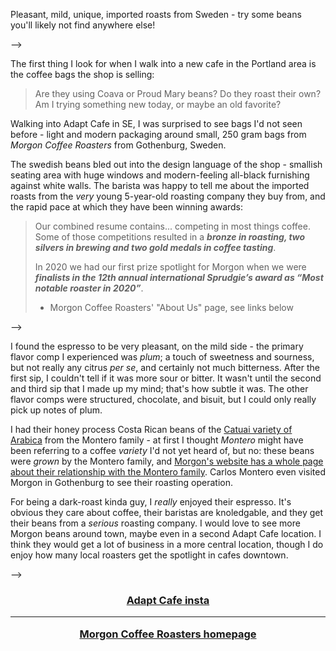 <!--
where: Portland, OR
layout: post
title: Adapt Cafe - 9.5/10
permalink: /adapt-cafe
cat: coffee
-->

Pleasant, mild, unique, imported roasts from Sweden - try some beans you'll likely not find anywhere else!

-->

The first thing I look for when I walk into a new cafe in the Portland area is the coffee bags the shop is selling:

> Are they using Coava or Proud Mary beans? Do they roast their own? Am I trying something new today, or maybe an old favorite?

Walking into Adapt Cafe in SE, I was surprised to see bags I'd not seen before - light and modern packaging around small, 250 gram bags from *Morgon Coffee Roasters* from Gothenburg, Sweden.

The swedish beans bled out into the design language of the shop - smallish seating area with huge windows and modern-feeling all-black furnishing against white walls.
The barista was happy to tell me about the imported roasts from the *very* young 5-year-old roasting company they buy from, and the rapid pace at which they have been winning awards:

> Our combined resume contains... competing in most things coffee.
> Some of those competitions resulted in a ***bronze in roasting, two silvers in brewing and two gold medals in coffee tasting***. 
>
> In 2020 we had our first prize spotlight for Morgon when we were ***finalists in the 12th annual international Sprudgie’s award as “Most notable roaster in 2020”***.
>
> - Morgon Coffee Roasters' "About Us" page, see links below

-->

I found the espresso to be very pleasant, on the mild side - the primary flavor comp I experienced was *plum*; a touch of sweetness and sourness, but not really any citrus *per se*, and certainly not much bitterness.
After the first sip, I couldn't tell if it was more sour or bitter.
It wasn't until the second and third sip that I made up my mind; that's how subtle it was.
The other flavor comps were structured, chocolate, and bisuit, but I could only really pick up notes of plum.

I had their honey process Costa Rican beans of the [Catuai variety of Arabica](https://varieties.worldcoffeeresearch.org/varieties/catuai) from the Montero family - at first I thought *Montero* might have been referring to a coffee *variety* I'd not yet heard of, but no: these beans were *grown* by the Montero family, and [Morgon's website has a whole page about their relationship with the Montero family](https://www.morgoncoffeeroasters.com/products/carlos-montero-costa-rica-tarrazu).
Carlos Montero even visited Morgon in Gothenburg to see their roasting operation.

For being a dark-roast kinda guy, I *really* enjoyed their espresso.
It's obvious they care about coffee, their baristas are knoledgable, and they get their beans from a *serious* roasting company.
I would love to see more Morgon beans around town, maybe even in a second Adapt Cafe location.
I think they would get a lot of business in a more central location, though I do enjoy how many local roasters get the spotlight in cafes downtown.

-->

<h3>
    <center>
        <a href="https://www.instagram.com/adaptcafe/" target="blank">
        Adapt Cafe insta
        </a>
        <hr>
        <a href="https://www.morgoncoffeeroasters.com/pages/about-us" target="blank">
        Morgon Coffee Roasters homepage
        </a>
    </center>
</h3>
